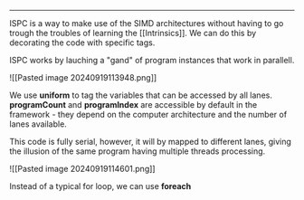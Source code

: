 ***
ISPC is a way to make use of the SIMD architectures without having to go trough the troubles of learning the [[Intrinsics]].
We can do this by decorating the code with specific tags.

ISPC works by lauching a "gand" of program instances that work in parallell.

![[Pasted image 20240919113948.png]]

We use **uniform** to tag the variables that can be accessed by all lanes.
**programCount** and **programIndex** are accessible by default in the framework - they depend on the computer architecture and the number of lanes available.

This code is fully serial, however, it will by mapped to different lanes, giving the illusion of the same program having multiple threads processing.

![[Pasted image 20240919114601.png]]


Instead of a typical for loop, we can use **foreach**